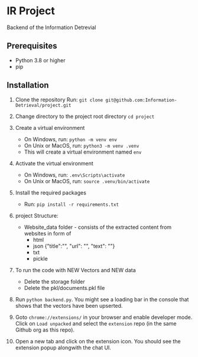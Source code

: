 # IR Project

Backend of the Information Detrevial

## Prerequisites

- Python 3.8 or higher
- pip

## Installation

1. Clone the repository Run: `git clone git@github.com:Information-Detrieval/project.git` 
2. Change directory to the project root directory `cd project`
3. Create a virtual environment
   - On Windows, run: `python -m venv env`
   - On Unix or MacOS, run: `python3 -m venv .venv`
   - This will create a virtual environment named `env`
4. Activate the virtual environment
   - On Windows, run: `.env\Scripts\activate`
   - On Unix or MacOS, run: `source .venv/bin/activate`
5. Install the required packages
   - Run: `pip install -r requirements.txt`
6. project Structure:
    - Website_data folder - consists of the extracted content from websites in form of 
        - html
        - json {"title":"", "url": "", "text": ""}
        - txt
        - pickle
7. To run the code with NEW Vectors and NEW data
    - Delete the storage folder
    - Delete the pkl/documents.pkl file

8. Run `python backend.py`. You might see a loading bar in the console that shows that the vectors have been upserted.

9. Goto `chrome://extensions/` in your browser and enable developer mode. Click on `Load unpacked` and select the `extension` repo (in the same Github org as this repo).

10. Open a new tab and click on the extension icon. You should see the extension popup alongwith the chat UI.
